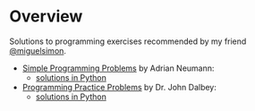 # Overview

Solutions to programming exercises recommended by my friend [@miguelsimon](https://github.com/miguelsimon).

- [Simple Programming Problems](https://adriann.github.io/programming_problems.html) by Adrian Neumann:
    - [solutions in Python](./simple_programming_problems)
- [Programming Practice Problems](http://users.csc.calpoly.edu/~jdalbey/103/Projects/ProgrammingPractice.html) by Dr. John Dalbey:
   - [solutions in Python](./programming_practice_problems)

